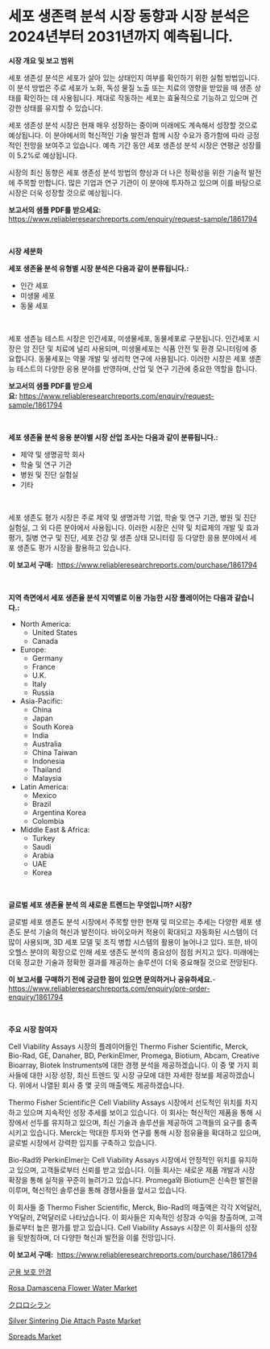 <p><h1>세포 생존력 분석 시장 동향과 시장 분석은 2024년부터 2031년까지 예측됩니다.</h1></p><p><strong>시장 개요 및 보고 범위</strong></p>
<p><p>세포 생존성 분석은 세포가 살아 있는 상태인지 여부를 확인하기 위한 실험 방법입니다. 이 분석 방법은 주로 세포가 노화, 독성 물질 노출 또는 치료의 영향을 받았을 때 생존 상태를 확인하는 데 사용됩니다. 제대로 작동하는 세포는 효율적으로 기능하고 있으며 건강한 상태를 유지할 수 있습니다.</p><p>세포 생존성 분석 시장은 현재 매우 성장하는 중이며 미래에도 계속해서 성장할 것으로 예상됩니다. 이 분야에서의 혁신적인 기술 발전과 함께 시장 수요가 증가함에 따라 긍정적인 전망을 보여주고 있습니다. 예측 기간 동안 세포 생존성 분석 시장은 연평균 성장률이 5.2%로 예상됩니다.</p><p>시장의 최신 동향은 세포 생존성 분석 방법의 향상과 더 나은 정확성을 위한 기술적 발전에 주목할 만합니다. 많은 기업과 연구 기관이 이 분야에 투자하고 있으며 이를 바탕으로 시장은 더욱 성장할 것으로 예상됩니다.</p></p>
<p><strong>보고서의 샘플 PDF를 받으세요:</strong> <a href="https://www.reliableresearchreports.com/enquiry/request-sample/1861794">https://www.reliableresearchreports.com/enquiry/request-sample/1861794</a></p>
<p>&nbsp;</p>
<p><strong>시장 세분화</strong></p>
<p><strong>세포 생존율 분석 유형별 시장 분석은 다음과 같이 분류됩니다.:</strong></p>
<p><ul><li>인간 세포</li><li>미생물 세포</li><li>동물 세포</li></ul></p>
<p>&nbsp;</p>
<p><p>세포 생존능 테스트 시장은 인간세포, 미생물세포, 동물세포로 구분됩니다. 인간세포 시장은 암 진단 및 치료에 널리 사용되며, 미생물세포는 식품 안전 및 환경 모니터링에 중요합니다. 동물세포는 약물 개발 및 생리학 연구에 사용됩니다. 이러한 시장은 세포 생존능 테스트의 다양한 응용 분야를 반영하며, 산업 및 연구 기관에 중요한 역할을 합니다.</p></p>
<p><strong>보고서의 샘플 PDF를 받으세요:</strong>&nbsp;<a href="https://www.reliableresearchreports.com/enquiry/request-sample/1861794">https://www.reliableresearchreports.com/enquiry/request-sample/1861794</a></p>
<p>&nbsp;</p>
<p><strong> 세포 생존율 분석 응용 분야별 시장 산업 조사는 다음과 같이 분류됩니다.:</strong></p>
<p><ul><li>제약 및 생명공학 회사</li><li>학술 및 연구 기관</li><li>병원 및 진단 실험실</li><li>기타</li></ul></p>
<p>&nbsp;</p>
<p><p>세포 생존도 평가 시장은 주로 제약 및 생명과학 기업, 학술 및 연구 기관, 병원 및 진단 실험실, 그 외 다른 분야에서 사용됩니다. 이러한 시장은 신약 및 치료제의 개발 및 효과평가, 질병 연구 및 진단, 세포 건강 및 생존 상태 모니터링 등 다양한 응용 분야에서 세포 생존도 평가 시장을 활용하고 있습니다.</p></p>
<p><strong>이 보고서 구매:</strong>&nbsp; <a href="https://www.reliableresearchreports.com/purchase/1861794">https://www.reliableresearchreports.com/purchase/1861794</a></p>
<p>&nbsp;</p>
<p><strong>지역 측면에서 세포 생존율 분석 지역별로 이용 가능한 시장 플레이어는 다음과 같습니다.:</strong></p>
<p><ul>
    <li>
        North America:
        <ul>
            <li>United States</li>
            <li>Canada</li>
        </ul>
    </li>
    <li>
        Europe:
        <ul>
            <li>Germany</li>
            <li>France</li>
            <li>U.K.</li>
            <li>Italy</li>
            <li>Russia</li>
        </ul>
    </li>
    <li>
        Asia-Pacific:
        <ul>
            <li>China</li>
            <li>Japan</li>
            <li>South Korea</li>
            <li>India</li>
            <li>Australia</li>
            <li>China Taiwan</li>
            <li>Indonesia</li>
            <li>Thailand</li>
            <li>Malaysia</li>
        </ul>
    </li>
    <li>
        Latin America:
        <ul>
            <li>Mexico</li>
            <li>Brazil</li>
            <li>Argentina Korea</li>
            <li>Colombia</li>
        </ul>
    </li>
    <li>
        Middle East & Africa:
        <ul>
            <li>Turkey</li>
            <li>Saudi</li>
            <li>Arabia</li>
            <li>UAE</li>
            <li>Korea</li>
        </ul>
    </li>
    </ul></p>
<p>&nbsp;</p>
<p><strong>글로벌 세포 생존율 분석 의 새로운 트렌드는 무엇입니까? 시장?</strong></p>
<p><p>글로벌 세포 생존도 분석 시장에서 주목할 만한 현재 및 떠오르는 추세는 다양한 세포 생존도 분석 기술의 혁신과 발전이다. 바이오마커 적용이 확대되고 자동화된 시스템이 더 많이 사용되며, 3D 세포 모델 및 조직 병합 시스템의 활용이 늘어나고 있다. 또한, 바이오헬스 분야의 확장으로 인해 세포 생존도 분석의 중요성이 점점 커지고 있다. 미래에는 더욱 정교한 기술과 정확한 결과를 제공하는 솔루션이 더욱 중요해질 것으로 전망된다.</p></p>
<p><strong>이 보고서를 구매하기 전에 궁금한 점이 있으면 문의하거나 공유하세요.</strong>- <a href="https://www.reliableresearchreports.com/enquiry/pre-order-enquiry/1861794">https://www.reliableresearchreports.com/enquiry/pre-order-enquiry/1861794</a></p>
<p>&nbsp;</p>
<p><strong>주요 시장 참여자</strong></p>
<p><p>Cell Viability Assays 시장의 플레이어들인 Thermo Fisher Scientific, Merck, Bio-Rad, GE, Danaher, BD, PerkinElmer, Promega, Biotium, Abcam, Creative Bioarray, Biotek Instruments에 대한 경쟁 분석을 제공하겠습니다. 이 중 몇 가지 회사들에 대한 시장 성장, 최신 트렌드 및 시장 규모에 대한 자세한 정보를 제공하겠습니다. 위에서 나열된 회사 중 몇 곳의 매출액도 제공하겠습니다.</p><p>Thermo Fisher Scientific은 Cell Viability Assays 시장에서 선도적인 위치를 차지하고 있으며 지속적인 성장 추세를 보이고 있습니다. 이 회사는 혁신적인 제품을 통해 시장에서 선두를 유지하고 있으며, 최신 기술과 솔루션을 제공하여 고객들의 요구를 충족시키고 있습니다. Merck는 막대한 투자와 연구를 통해 시장 점유율을 확대하고 있으며, 글로벌 시장에서 강력한 입지를 구축하고 있습니다.</p><p>Bio-Rad와 PerkinElmer는 Cell Viability Assays 시장에서 안정적인 위치를 유지하고 있으며, 고객들로부터 신뢰를 받고 있습니다. 이들 회사는 새로운 제품 개발과 시장 확장을 통해 실적을 꾸준히 늘려가고 있습니다. Promega와 Biotium은 신속한 발전을 이루며, 혁신적인 솔루션을 통해 경쟁사들을 앞서고 있습니다.</p><p>이 회사들 중 Thermo Fisher Scientific, Merck, Bio-Rad의 매출액은 각각 X억달러, Y억달러, Z억달러로 나타났습니다. 이 회사들은 지속적인 성장과 수익을 창출하며, 고객들로부터 높은 평가를 받고 있습니다. Cell Viability Assays 시장은 이 회사들의 성장을 뒷받침하며, 더 다양한 혁신과 발전을 이룰 전망입니다.</p></p>
<p><strong>이 보고서 구매:</strong>&nbsp;&nbsp;<a href="https://www.reliableresearchreports.com/purchase/1861794">https://www.reliableresearchreports.com/purchase/1861794</a></p>
<p><p><a href="https://github.com/lkwggful07722/Market-Research-Report-List-1/blob/main/7976441191465.md">군용 보호 안경</a></p><p><a href="https://github.com/ashepherd82/Market-Research-Report-List-3/blob/main/rosa-damascena-flower-water-market.md">Rosa Damascena Flower Water Market</a></p><p><a href="https://github.com/ycmtqqhvk3273/Market-Research-Report-List-1/blob/main/1024989191710.md">クロロシラン</a></p><p><a href="https://issuu.com/reportprime-2/docs/silver-sintering-die-attach-paste-market-size-2030">Silver Sintering Die Attach Paste Market</a></p><p><a href="https://view.publitas.com/reportprime-1/spreads-market-challenges-opportunities-and-growth-drivers-and-major-market-players-forecasted-for-period-from-2024-2031/">Spreads Market</a></p></p>
